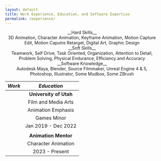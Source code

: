 ```yaml
---
layout: default
title: Work Experience, Education, and Software Expertise
permalink: /experience/
---
```


<div align="center">__Hard Skills__</div>
<div align="center">3D Animation, Character Animation, Keyframe Animation, Motion Capture Edit, Motion Caputre Retarget, Digital Art, Graphic Design </div>

<div></div>

<div align="center">__Soft Skills__</div>
<div align="center">Teamwork, Self Drive, Task Oriented, Organization, Attention to Detail, Problem Solving, Physical Endurance, Efficiancy and Accuracy </div>

<div></div>

<div align="center">__Software Knowledge__</div>
<div align="center">Autodesk Maya, Blender, Source Filmmaker, Unreal Engine 4 & 5, Photoshop, Illustrator, Some Mudbox, Some ZBrush </div>

<div></div>

  | **_Work_**  |  **_Education_**  |
  |  :---:  |  :---:  |
  |        |  **University of Utah**  |
  |        |  Film and Media Arts |
  |        |  Animation Emphasis  |
  |        |  Games Minor  |
  |        |  Jan 2019 - Dec 2022  |
  |        |        |
  |        |  **Animation Mentor**  |
  |        |  Character Animation  |
  |        |  2023 - Present  |
